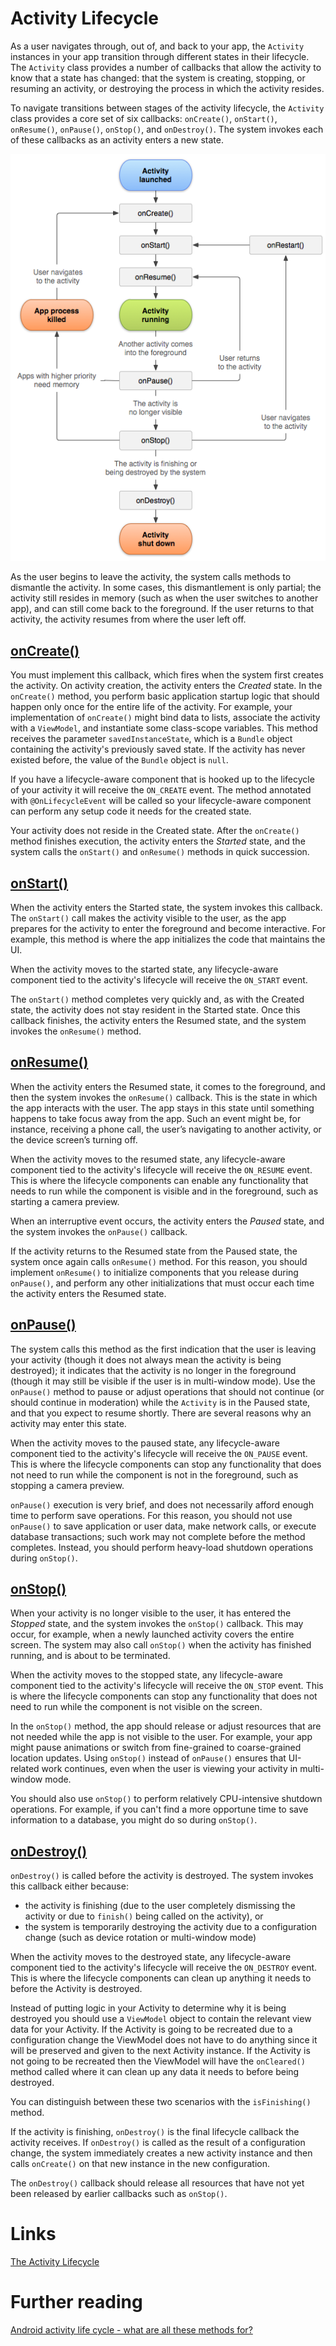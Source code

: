 # Activity Lifecycle

As a user navigates through, out of, and back to your app, the `Activity` instances in your app transition through different states in their lifecycle. The `Activity` class provides a number of callbacks that allow the activity to know that a state has changed: that the system is creating, stopping, or resuming an activity, or destroying the process in which the activity resides.

To navigate transitions between stages of the activity lifecycle, the `Activity` class provides a core set of six callbacks: `onCreate()`, `onStart()`, `onResume()`, `onPause()`, `onStop()`, and `onDestroy()`. The system invokes each of these callbacks as an activity enters a new state.

![](./res/activity_lifecycle.png "Activity lifecycle")

As the user begins to leave the activity, the system calls methods to dismantle the activity. In some cases, this dismantlement is only partial; the activity still resides in memory (such as when the user switches to another app), and can still come back to the foreground. If the user returns to that activity, the activity resumes from where the user left off.

## [onCreate()](https://developer.android.com/guide/components/activities/activity-lifecycle#oncreate)

You must implement this callback, which fires when the system first creates the activity. On activity creation, the activity enters the *Created* state. In the `onCreate()` method, you perform basic application startup logic that should happen only once for the entire life of the activity. For example, your implementation of `onCreate()` might bind data to lists, associate the activity with a `ViewModel`, and instantiate some class-scope variables. This method receives the parameter `savedInstanceState`, which is a `Bundle` object containing the activity's previously saved state. If the activity has never existed before, the value of the `Bundle` object is `null`.

If you have a lifecycle-aware component that is hooked up to the lifecycle of your activity it will receive the `ON_CREATE` event. The method annotated with `@OnLifecycleEvent` will be called so your lifecycle-aware component can perform any setup code it needs for the created state.

Your activity does not reside in the Created state. After the `onCreate()` method finishes execution, the activity enters the *Started* state, and the system calls the `onStart()` and `onResume()` methods in quick succession. 

## [onStart()](https://developer.android.com/guide/components/activities/activity-lifecycle#onstart)

When the activity enters the Started state, the system invokes this callback. The `onStart()` call makes the activity visible to the user, as the app prepares for the activity to enter the foreground and become interactive. For example, this method is where the app initializes the code that maintains the UI.

When the activity moves to the started state, any lifecycle-aware component tied to the activity's lifecycle will receive the `ON_START` event.

The `onStart()` method completes very quickly and, as with the Created state, the activity does not stay resident in the Started state. Once this callback finishes, the activity enters the Resumed state, and the system invokes the `onResume()` method.

## [onResume()](https://developer.android.com/guide/components/activities/activity-lifecycle#onresume)

When the activity enters the Resumed state, it comes to the foreground, and then the system invokes the `onResume()` callback. This is the state in which the app interacts with the user. The app stays in this state until something happens to take focus away from the app. Such an event might be, for instance, receiving a phone call, the user’s navigating to another activity, or the device screen’s turning off.

When the activity moves to the resumed state, any lifecycle-aware component tied to the activity's lifecycle will receive the `ON_RESUME` event. This is where the lifecycle components can enable any functionality that needs to run while the component is visible and in the foreground, such as starting a camera preview.

When an interruptive event occurs, the activity enters the *Paused* state, and the system invokes the `onPause()` callback.

If the activity returns to the Resumed state from the Paused state, the system once again calls `onResume()` method. For this reason, you should implement `onResume()` to initialize components that you release during `onPause()`, and perform any other initializations that must occur each time the activity enters the Resumed state.

## [onPause()](https://developer.android.com/guide/components/activities/activity-lifecycle#onpause)

The system calls this method as the first indication that the user is leaving your activity (though it does not always mean the activity is being destroyed); it indicates that the activity is no longer in the foreground (though it may still be visible if the user is in multi-window mode). Use the `onPause()` method to pause or adjust operations that should not continue (or should continue in moderation) while the `Activity` is in the Paused state, and that you expect to resume shortly. There are several reasons why an activity may enter this state.

When the activity moves to the paused state, any lifecycle-aware component tied to the activity's lifecycle will receive the `ON_PAUSE` event. This is where the lifecycle components can stop any functionality that does not need to run while the component is not in the foreground, such as stopping a camera preview.

`onPause()` execution is very brief, and does not necessarily afford enough time to perform save operations. For this reason, you should not use `onPause()` to save application or user data, make network calls, or execute database transactions; such work may not complete before the method completes. Instead, you should perform heavy-load shutdown operations during `onStop()`.

## [onStop()](https://developer.android.com/guide/components/activities/activity-lifecycle#onstop)

When your activity is no longer visible to the user, it has entered the *Stopped* state, and the system invokes the `onStop()` callback. This may occur, for example, when a newly launched activity covers the entire screen. The system may also call `onStop()` when the activity has finished running, and is about to be terminated.

When the activity moves to the stopped state, any lifecycle-aware component tied to the activity's lifecycle will receive the `ON_STOP` event. This is where the lifecycle components can stop any functionality that does not need to run while the component is not visible on the screen.

In the `onStop()` method, the app should release or adjust resources that are not needed while the app is not visible to the user. For example, your app might pause animations or switch from fine-grained to coarse-grained location updates. Using `onStop()` instead of `onPause()` ensures that UI-related work continues, even when the user is viewing your activity in multi-window mode.

You should also use `onStop()` to perform relatively CPU-intensive shutdown operations. For example, if you can't find a more opportune time to save information to a database, you might do so during `onStop()`.

## [onDestroy()](https://developer.android.com/guide/components/activities/activity-lifecycle#ondestroy)
`onDestroy()` is called before the activity is destroyed. The system invokes this callback either because:
- the activity is finishing (due to the user completely dismissing the activity or due to `finish()` being called on the activity), or
- the system is temporarily destroying the activity due to a configuration change (such as device rotation or multi-window mode)

When the activity moves to the destroyed state, any lifecycle-aware component tied to the activity's lifecycle will receive the `ON_DESTROY` event. This is where the lifecycle components can clean up anything it needs to before the Activity is destroyed.

Instead of putting logic in your Activity to determine why it is being destroyed you should use a `ViewModel` object to contain the relevant view data for your Activity. If the Activity is going to be recreated due to a configuration change the ViewModel does not have to do anything since it will be preserved and given to the next Activity instance. If the Activity is not going to be recreated then the ViewModel will have the `onCleared()` method called where it can clean up any data it needs to before being destroyed.

You can distinguish between these two scenarios with the `isFinishing()` method.

If the activity is finishing, `onDestroy()` is the final lifecycle callback the activity receives. If `onDestroy()` is called as the result of a configuration change, the system immediately creates a new activity instance and then calls `onCreate()` on that new instance in the new configuration.

The `onDestroy()` callback should release all resources that have not yet been released by earlier callbacks such as `onStop()`.

# Links
[The Activity Lifecycle](https://developer.android.com/guide/components/activities/activity-lifecycle)

# Further reading
[Android activity life cycle - what are all these methods for?](https://stackoverflow.com/questions/8515936/android-activity-life-cycle-what-are-all-these-methods-for) 
